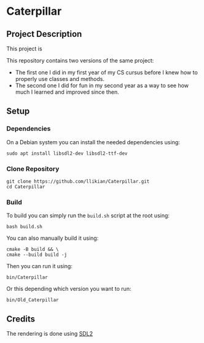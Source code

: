 # Caterpillar
## Project Description
This project is 

This repository contains two versions of the same project:
- The first one I did in my first year of my CS cursus before I knew how to properly use classes and methods.
- The second one I did for fun in my second year as a way to see how much I learned and improved since then.

## Setup
### Dependencies
On a Debian system you can install the needed dependencies using:
```shell
sudo apt install libsdl2-dev libsdl2-ttf-dev
```

### Clone Repository
```shell
git clone https://github.com/llikian/Caterpillar.git
cd Caterpillar
```

### Build
To build you can simply run the `build.sh` script at the root using:
```shell
bash build.sh
```

You can also manually build it using:
```shell
cmake -B build && \
cmake --build build -j
```

Then you can run it using:
```shell
bin/Caterpillar
```

Or this depending which version you want to run:
```shell
bin/Old_Caterpillar
```

## Credits
The rendering is done using [SDL2](https://www.libsdl.org/)